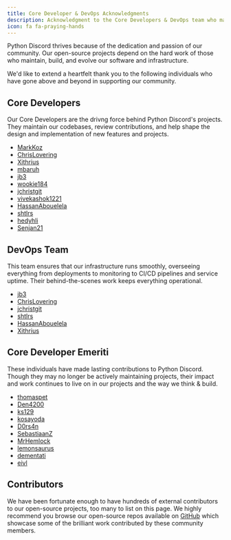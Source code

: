 ```yaml
---
title: Core Developer & DevOps Acknowledgments
description: Acknowledgment to the Core Developers & DevOps team who maintain our open-source software.
icon: fa fa-praying-hands
---
```


Python Discord thrives because of the dedication and passion of our community. Our open-source projects depend on the hard work of those who maintain, build, and evolve our software and infrastructure.

We'd like to extend a heartfelt thank you to the following individuals who have gone above and beyond in supporting our community.

## Core Developers

Our Core Developers are the drivng force behind Python Discord's projects. They maintain our codebases, review contributions, and help shape the design and implementation of new features and projects.

* [MarkKoz](https://github.com/MarkKoz)
* [ChrisLovering](https://github.com/ChrisLovering)
* [Xithrius](https://github.com/Xithrius)
* [mbaruh](https://github.com/mbaruh)
* [jb3](https://github.com/jb3)
* [wookie184](https://github.com/wookie184)
* [jchristgit](https://github.com/jchristgit)
* [vivekashok1221](https://github.com/vivekashok1221)
* [HassanAbouelela](https://github.com/HassanAbouelela)
* [shtlrs](https://github.com/shtlrs)
* [hedyhli](https://github.com/hedyhli)
* [Senjan21](https://github.com/Senjan21)

## DevOps Team

This team ensures that our infrastructure runs smoothly, overseeing everything from deployments to monitoring to CI/CD pipelines and service uptime. Their behind-the-scenes work keeps everything operational.


* [jb3](https://github.com/jb3)
* [ChrisLovering](https://github.com/ChrisLovering)
* [jchristgit](https://github.com/jchristgit)
* [shtlrs](https://github.com/shtlrs)
* [HassanAbouelela](https://github.com/HassanAbouelela)
* [Xithrius](https://github.com/Xithrius)


## Core Developer Emeriti

These individuals have made lasting contributions to Python Discord. Though they may no longer be actively maintaining projects, their impact and work continues to live on in our projects and the way we think & build.

* [thomaspet](https://github.com/thomaspet)
* [Den4200](https://github.com/Den4200)
* [ks129](https://github.com/ks129)
* [kosayoda](https://github.com/kosayoda)
* [D0rs4n](https://github.com/D0rs4n)
* [SebastiaanZ](https://github.com/SebastiaanZ)
* [MrHemlock](https://github.com/MrHemlock)
* [lemonsaurus](https://github.com/lemonsaurus)
* [dementati](https://github.com/dementati)
* [eivl](https://github.com/eivl)

## Contributors

We have been fortunate enough to have hundreds of external contributors to our open-source projects, too many to list on this page. We highly recommend you browse our open-source repos available on [GitHub](https://github.com/python-discord) which showcase some of the brilliant work contributed by these community members.
